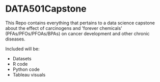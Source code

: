 # DATA501Capstone

This Repo contains everything that pertains to a data science capstone about the effect of carcinogens and 'forever chemicals' (PFAs/PFOs/PFOAs/BPAs) on cancer development and other chronic diseases.

Included will be: 
- Datasets
- R code
- Python code
- Tableau visuals
